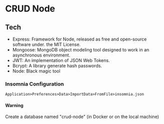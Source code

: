 # CRUD Node

## Tech

- Express: Framework for Node, released as free and open-source software under.
  the MIT License.
- Mongoose: MongoDB object modeling tool designed to work in an asynchronous
  environment.
- JWT: An implementation of JSON Web Tokens.
- Bcrypt: A library generate hash passwords.
- Node: Black magic tool

### Insomnia Configuration

`Application>Preferences>Data>ImportData>FromFile>insomnia.json`

#### Warning

Create a database named "crud-node" (in Docker or on the local machine)
